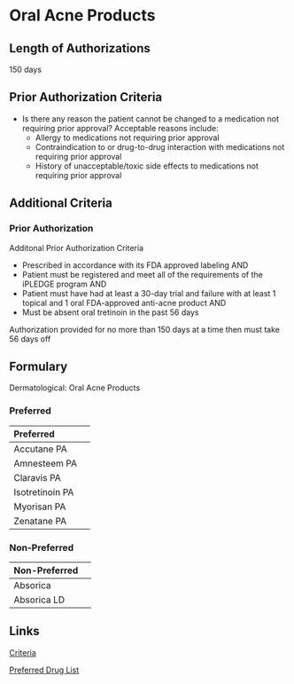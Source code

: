 # Oral Acne Products

## Length of Authorizations

150 days

## Prior Authorization Criteria

- Is there any reason the patient cannot be changed to a medication not requiring prior approval? Acceptable reasons include:
  - Allergy to medications not requiring prior approval
  - Contraindication to or drug-to-drug interaction with medications not requiring prior approval
  - History of unacceptable/toxic side effects to medications not requiring prior approval

## Additional Criteria

### Prior Authorization

Additonal Prior Authorization Criteria

- Prescribed in accordance with its FDA approved labeling AND
- Patient must be registered and meet all of the requirements of the iPLEDGE program AND
- Patient must have had at least a 30-day trial and failure with at least 1 topical and 1 oral FDA-approved anti-acne product AND
- Must be absent oral tretinoin in the past 56 days

Authorization provided for no more than 150 days at a time then must take 56 days off

## Formulary

Dermatological: Oral Acne Products

### Preferred

| Preferred       |      |
| :-------------- | ---: |
| Accutane PA     |      |
| Amnesteem PA    |      |
| Claravis PA     |      |
| Isotretinoin PA |      |
| Myorisan PA     |      |
| Zenatane PA     |      |

### Non-Preferred

| Non-Preferred |      |
| :------------ | ---: |
| Absorica      |      |
| Absorica LD   |      |

## Links

[Criteria]()

[Preferred Drug List](https://pharmacy.medicaid.ohio.gov/sites/default/files/20220701_UPDL_FINAL.pdf#page=17)